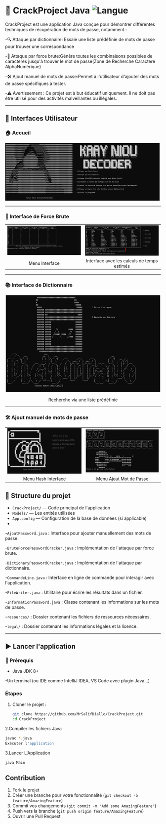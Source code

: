 # 🔐 CrackProject Java ![Langue](https://img.shields.io/badge/langue-français-blue)
CrackProject est une application Java conçue pour démontrer différentes techniques de récupération de mots de passe, notamment :

-🔍 Attaque par dictionnaire: Essaie une liste prédéfinie de mots de passe pour trouver une correspondance

-🧠 Attaque par force brute:Génère toutes les combinaisons possibles de caractères jusqu'à trouver le mot de passe(Zone de Recherche Caractere AlphaNumérique)

-🛠️ Ajout manuel de mots de passe:Permet à l'utilisateur d'ajouter des mots de passe spécifiques à tester.

-⚠️ Avertissement : Ce projet est à but éducatif uniquement. Il ne doit pas être utilisé pour des activités malveillantes ou illégales.

---
## 🎨 Interfaces Utilisateur

### 🏠 Accueil

<img src="./Images/AccueilCrack.png" width="500" alt="Accueil Interface">

---

### 🧠 Interface de Force Brute

<div align="center">
  <table>
    <tr>
      <td><img src="./Images/BruteForceInterface.png" width="300"/></td>
      <td><img src="./Images/BruteForceInterface2.png" width="300"/></td>
    </tr>
    <tr>
      <td align="center">Menu Interface</td>
      <td align="center">Interface avec les calculs de temps estimés</td>
    </tr>
  </table>
</div>

---

### 📚 Interface de Dictionnaire

<div align="center">
  <img src="./Images/DictionnaireInterface.png" width="500"/>
  <p>Recherche via une liste prédéfinie</p>
</div>

---

### 🛠️ Ajout manuel de mots de passe

<div align="center">
  <table>
    <tr>
      <td><img src="./Images/HashInterface.png" width="300"/></td>
      <td><img src="./Images/HashInterface1.png" width="300"/></td>
    </tr>
    <tr>
      <td align="center">Menu Hash Interface</td>
      <td align="center">Menu Ajout Mot de Passe</td>
    </tr>
  </table>
</div>



## 📁 Structure du projet

- `CrackProject/` — Code principal de l'application
- `Models/` — Les entités utilisées
- `App.config` — Configuration de la base de données (si applicable)
- 
-`AjoutPassword.java` : Interface pour ajouter manuellement des mots de passe.

-`BruteForcePasswordCracker.java` : Implémentation de l'attaque par force brute.

-`DictionaryPasswordCracker.java` : Implémentation de l'attaque par dictionnaire.

-`CommandeLine.java` : Interface en ligne de commande pour interagir avec l'application.

-`FileWriter.java` : Utilitaire pour écrire les résultats dans un fichier.

-`InformationPassword.java` : Classe contenant les informations sur les mots de passe.

-`resources/` : Dossier contenant les fichiers de ressources nécessaires.

-`legal/` : Dossier contenant les informations légales et la licence.

---

## ▶️ Lancer l'application

### 🧰 Prérequis

- Java JDK 8+

-Un terminal (ou IDE comme IntelliJ IDEA, VS Code avec plugin Java...)

### Étapes

1. Cloner le projet :
   ```bash
   git clone https://github.com/MrSalifDiallo/CrackProject.git
   cd CrackProject
   ```
2.Compiler les fichiers Java
```bash
javac *.java
Exécuter l'application
```
3.Lancer L'Application
```bash
java Main
```
## Contribution

1. Fork le projet
2. Créer une branche pour votre fonctionnalité (`git checkout -b feature/AmazingFeature`)
3. Commit vos changements (`git commit -m 'Add some AmazingFeature'`)
4. Push vers la branche (`git push origin feature/AmazingFeature`)
5. Ouvrir une Pull Request
